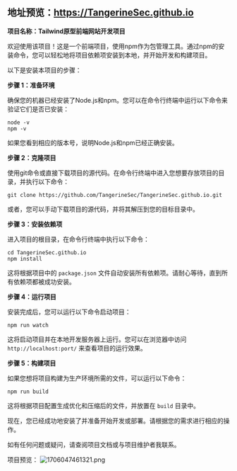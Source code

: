 ## 地址预览：https://TangerineSec.github.io

**项目名称：Tailwind原型前端网站开发项目**

欢迎使用该项目！这是一个前端项目，使用npm作为包管理工具。通过npm的安装命令，您可以轻松地将项目依赖项安装到本地，并开始开发和构建项目。

以下是安装本项目的步骤：

**步骤 1：准备环境**

确保您的机器已经安装了Node.js和npm。您可以在命令行终端中运行以下命令来验证它们是否已安装：

```shell
node -v
npm -v
```

如果您看到相应的版本号，说明Node.js和npm已经正确安装。

**步骤 2：克隆项目**

使用git命令或直接下载项目的源代码。在命令行终端中进入您想要存放项目的目录，并执行以下命令：

```shell
git clone https://github.com/TangerineSec/TangerineSec.github.io.git
```

或者，您可以手动下载项目的源代码，并将其解压到您的目标目录中。

**步骤 3：安装依赖项**

进入项目的根目录，在命令行终端中执行以下命令：

```shell
cd TangerineSec.github.io
npm install
```

这将根据项目中的 `package.json` 文件自动安装所有依赖项。请耐心等待，直到所有依赖项都被成功安装。

**步骤 4：运行项目**

安装完成后，您可以运行以下命令启动项目：

```shell
npm run watch
```

这将启动项目并在本地开发服务器上运行。您可以在浏览器中访问 `http://localhost:port/` 来查看项目的运行效果。

**步骤 5：构建项目**

如果您想将项目构建为生产环境所需的文件，可以运行以下命令：

```shell
npm run build
```

这将根据项目配置生成优化和压缩后的文件，并放置在 `build` 目录中。

现在，您已经成功地安装了并准备开始开发或部署。请根据您的需求进行相应的操作。

如有任何问题或疑问，请查阅项目文档或与项目维护者我联系。

项目预览：
![1706047461321.png](https://githubwiki.oss-cn-shanghai.aliyuncs.com/img/typroa/1706047461321.png)
